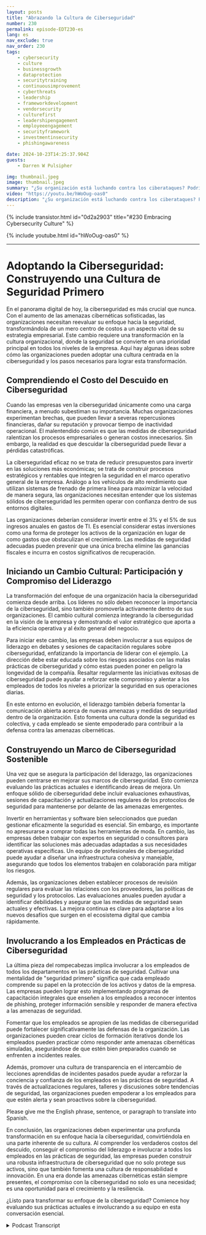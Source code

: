 ```yaml
---
layout: posts
title: "Abrazando la Cultura de Ciberseguridad"
number: 230
permalink: episode-EDT230-es
lang: es
nav_exclude: true
nav_order: 230
tags:
    - cybersecurity
    - culture
    - businessgrowth
    - dataprotection
    - securitytraining
    - continuousimprovement
    - cyberthreats
    - leadership
    - frameworkdevelopment
    - vendorsecurity
    - culturefirst
    - leadershipengagement
    - employeeengagement
    - securityframework
    - investmentinsecurity
    - phishingawareness

date: 2024-10-23T14:25:37.904Z
guests:
    - Darren W Pulsipher

img: thumbnail.jpeg
image: thumbnail.jpeg
summary: "¿Su organización está luchando contra los ciberataques? Podría ser más un problema interno que una amenaza externa. Adoptar una cultura de ciberseguridad puede mejorar su posición de ciberseguridad con unos pocos cambios pequeños, pero profundos. Echa un vistazo a la entrevista de Darren con Nathan Whitacre, autor y fundador de Stimulus Technologies."
video: "https://youtu.be/hWoOug-oas0"
description: "¿Su organización está luchando contra los ciberataques? Podría ser más un problema interno que una amenaza externa. Adoptar una cultura de ciberseguridad puede mejorar su posición de ciberseguridad con unos pocos cambios pequeños, pero profundos. Echa un vistazo a la entrevista de Darren con Nathan Whitacre, autor y fundador de Stimulus Technologies."
---
```


<div>
{% include transistor.html id="0d2a2903" title="#230 Embracing Cybersecurity Culture" %}

{% include youtube.html id="hWoOug-oas0" %}
</div>

---

# Adoptando la Ciberseguridad: Construyendo una Cultura de Seguridad Primero

En el panorama digital de hoy, la ciberseguridad es más crucial que nunca. Con el aumento de las amenazas cibernéticas sofisticadas, las organizaciones necesitan reevaluar su enfoque hacia la seguridad, transformándola de un mero centro de costos a un aspecto vital de su estrategia empresarial. Este cambio requiere una transformación en la cultura organizacional, donde la seguridad se convierte en una prioridad principal en todos los niveles de la empresa. Aquí hay algunas ideas sobre cómo las organizaciones pueden adoptar una cultura centrada en la ciberseguridad y los pasos necesarios para lograr esta transformación.

## Comprendiendo el Costo del Descuido en Ciberseguridad

Cuando las empresas ven la ciberseguridad únicamente como una carga financiera, a menudo subestiman su importancia. Muchas organizaciones experimentan brechas, que pueden llevar a severas repercusiones financieras, dañar su reputación y provocar tiempo de inactividad operacional. El malentendido común es que las medidas de ciberseguridad ralentizan los procesos empresariales o generan costos innecesarios. Sin embargo, la realidad es que descuidar la ciberseguridad puede llevar a pérdidas catastróficas.

La ciberseguridad eficaz no se trata de reducir presupuestos para invertir en las soluciones más económicas; se trata de construir procesos estratégicos y rentables que integren la seguridad en el marco operativo general de la empresa. Análogo a los vehículos de alto rendimiento que utilizan sistemas de frenado de primera línea para maximizar la velocidad de manera segura, las organizaciones necesitan entender que los sistemas sólidos de ciberseguridad les permiten operar con confianza dentro de sus entornos digitales.

Las organizaciones deberían considerar invertir entre el 3% y el 5% de sus ingresos anuales en gastos de TI. Es esencial considerar estas inversiones como una forma de proteger los activos de la organización en lugar de como gastos que obstaculizan el crecimiento. Las medidas de seguridad adecuadas pueden prevenir que una única brecha elimine las ganancias fiscales e incurra en costos significativos de recuperación.

## Iniciando un Cambio Cultural: Participación y Compromiso del Liderazgo

La transformación del enfoque de una organización hacia la ciberseguridad comienza desde arriba. Los líderes no sólo deben reconocer la importancia de la ciberseguridad, sino también promoverla activamente dentro de sus organizaciones. El cambio cultural comienza integrando la ciberseguridad en la visión de la empresa y demostrando el valor estratégico que aporta a la eficiencia operativa y al éxito general del negocio.

Para iniciar este cambio, las empresas deben involucrar a sus equipos de liderazgo en debates y sesiones de capacitación regulares sobre ciberseguridad, enfatizando la importancia de liderar con el ejemplo. La dirección debe estar educada sobre los riesgos asociados con las malas prácticas de ciberseguridad y cómo estas pueden poner en peligro la longevidad de la compañía. Resaltar regularmente las iniciativas exitosas de ciberseguridad puede ayudar a reforzar este compromiso y alentar a los empleados de todos los niveles a priorizar la seguridad en sus operaciones diarias.

En este entorno en evolución, el liderazgo también debería fomentar la comunicación abierta acerca de nuevas amenazas y medidas de seguridad dentro de la organización. Esto fomenta una cultura donde la seguridad es colectiva, y cada empleado se siente empoderado para contribuir a la defensa contra las amenazas cibernéticas.

## Construyendo un Marco de Ciberseguridad Sostenible

Una vez que se asegura la participación del liderazgo, las organizaciones pueden centrarse en mejorar sus marcos de ciberseguridad. Esto comienza evaluando las prácticas actuales e identificando áreas de mejora. Un enfoque sólido de ciberseguridad debe incluir evaluaciones exhaustivas, sesiones de capacitación y actualizaciones regulares de los protocolos de seguridad para mantenerse por delante de las amenazas emergentes.

Invertir en herramientas y software bien seleccionados que puedan gestionar eficazmente la seguridad es esencial. Sin embargo, es importante no apresurarse a comprar todas las herramientas de moda. En cambio, las empresas deben trabajar con expertos en seguridad o consultores para identificar las soluciones más adecuadas adaptadas a sus necesidades operativas específicas. Un equipo de profesionales de ciberseguridad puede ayudar a diseñar una infraestructura cohesiva y manejable, asegurando que todos los elementos trabajen en colaboración para mitigar los riesgos.

Además, las organizaciones deben establecer procesos de revisión regulares para evaluar las relaciones con los proveedores, las políticas de seguridad y los protocolos. Las evaluaciones anuales pueden ayudar a identificar debilidades y asegurar que las medidas de seguridad sean actuales y efectivas. La mejora continua es clave para adaptarse a los nuevos desafíos que surgen en el ecosistema digital que cambia rápidamente.

## Involucrando a los Empleados en Prácticas de Ciberseguridad

La última pieza del rompecabezas implica involucrar a los empleados de todos los departamentos en las prácticas de seguridad. Cultivar una mentalidad de "seguridad primero" significa que cada empleado comprende su papel en la protección de los activos y datos de la empresa. Las empresas pueden lograr esto implementando programas de capacitación integrales que enseñen a los empleados a reconocer intentos de phishing, proteger información sensible y responder de manera efectiva a las amenazas de seguridad.

Fomentar que los empleados se apropien de las medidas de ciberseguridad puede fortalecer significativamente las defensas de la organización. Las organizaciones pueden crear ciclos de formación iterativos donde los empleados pueden practicar cómo responder ante amenazas cibernéticas simuladas, asegurándose de que estén bien preparados cuando se enfrenten a incidentes reales.

Además, promover una cultura de transparencia en el intercambio de lecciones aprendidas de incidentes pasados puede ayudar a reforzar la conciencia y confianza de los empleados en las prácticas de seguridad. A través de actualizaciones regulares, talleres y discusiones sobre tendencias de seguridad, las organizaciones pueden empoderar a los empleados para que estén alerta y sean proactivos sobre la ciberseguridad.

Please give me the English phrase, sentence, or paragraph to translate into Spanish.

En conclusión, las organizaciones deben experimentar una profunda transformación en su enfoque hacia la ciberseguridad, convirtiéndola en una parte inherente de su cultura. Al comprender los verdaderos costos del descuido, conseguir el compromiso del liderazgo e involucrar a todos los empleados en las prácticas de seguridad, las empresas pueden construir una robusta infraestructura de ciberseguridad que no solo protege sus activos, sino que también fomenta una cultura de responsabilidad e innovación. En una era donde las amenazas cibernéticas están siempre presentes, el compromiso con la ciberseguridad no solo es una necesidad; es una oportunidad para el crecimiento y la resiliencia.

¿Listo para transformar su enfoque de la ciberseguridad? Comience hoy evaluando sus prácticas actuales e involucrando a su equipo en esta conversación esencial.



<details>
<summary> Podcast Transcript </summary>

<p></p>

</details>
